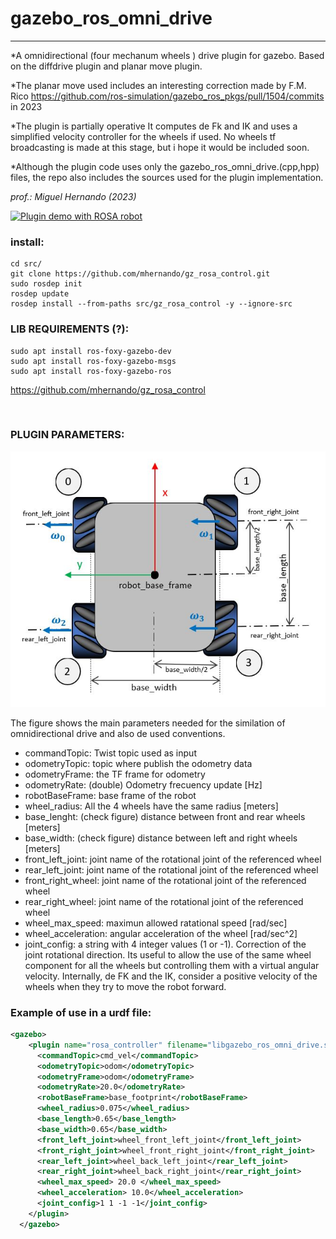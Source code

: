 # gazebo\_ros\_omni\_drive

----------

*A omnidirectional (four mechanum wheels ) drive plugin for gazebo. Based on the diffdrive plugin and planar move plugin.

*The planar move used includes an interesting correction made by F.M. Rico <https://github.com/ros-simulation/gazebo_ros_pkgs/pull/1504/commits> in 2023

*The plugin is partially operative It computes de Fk and IK and uses a simplified velocity controller for the wheels if used. No wheels tf broadcasting is made at this stage, but i hope it would be included soon. 

*Although the plugin code uses only the gazebo_ros_omni_drive.(cpp,hpp) files, the repo also includes the sources used for the plugin implementation.

*prof.: Miguel Hernando (2023)*

[![Plugin demo with ROSA robot](https://markdown-videos-api.jorgenkh.no/url?url=https%3A%2F%2Fyoutu.be%2FV3p5xCgLpGY)](https://youtu.be/V3p5xCgLpGY)

### install:
```
cd src/
git clone https://github.com/mhernando/gz_rosa_control.git
sudo rosdep init
rosdep update
rosdep install --from-paths src/gz_rosa_control -y --ignore-src

```



### LIB REQUIREMENTS (?):

    sudo apt install ros-foxy-gazebo-dev 
    sudo apt install ros-foxy-gazebo-msgs 
    sudo apt install ros-foxy-gazebo-ros


<https://github.com/mhernando/gz_rosa_control>

 
### PLUGIN PARAMETERS:

![Image of rubik](images/gz_ros_plugin_parameters.jpg)

The figure shows the main parameters needed for the similation of omnidirectional drive and also de used conventions.

- commandTopic: Twist topic used as input
- odometryTopic: topic where publish the odometry data
- odometryFrame: the TF frame for odometry 
- odometryRate: (double) Odometry frecuency update [Hz]
- robotBaseFrame: base frame of the robot
- wheel_radius: All the 4 wheels have the same radius [meters]
- base_lenght: (check figure) distance between front and rear wheels [meters]
- base_width: (check figure) distance between left and right wheels [meters]
- front_left_joint: joint name of the rotational joint of the referenced wheel
- rear_left_joint: joint name of the rotational joint of the referenced wheel
- front_right_wheel: joint name of the rotational joint of the referenced wheel
- rear_right_wheel: joint name of the rotational joint of the referenced wheel
- wheel_max_speed: maximun allowed ratational speed [rad/sec] 
- wheel_acceleration: angular acceleration of the wheel [rad/sec^2]
- joint_config: a string with 4 integer values (1 or -1). Correction of the joint rotational direction. Its useful to allow the use of the same wheel component for all the wheels but controlling them with a virtual angular velocity. Internally, de FK and the IK, consider a positive velocity of the wheels when they try to move the robot forward.   
 

### Example of use in a urdf file:

```xml
<gazebo>
    <plugin name="rosa_controller" filename="libgazebo_ros_omni_drive.so">
      <commandTopic>cmd_vel</commandTopic>
      <odometryTopic>odom</odometryTopic>
      <odometryFrame>odom</odometryFrame>
      <odometryRate>20.0</odometryRate>
      <robotBaseFrame>base_footprint</robotBaseFrame>
      <wheel_radius>0.075</wheel_radius>
      <base_length>0.65</base_length>
      <base_width>0.65</base_width>
      <front_left_joint>wheel_front_left_joint</front_left_joint>
      <front_right_joint>wheel_front_right_joint</front_right_joint>
      <rear_left_joint>wheel_back_left_joint</rear_left_joint>
      <rear_right_joint>wheel_back_right_joint</rear_right_joint>
      <wheel_max_speed> 20.0 </wheel_max_speed>
      <wheel_acceleration> 10.0</wheel_acceleration>
      <joint_config>1 1 -1 -1</joint_config>
    </plugin>
  </gazebo>
```
